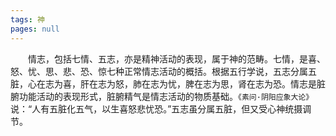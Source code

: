 ```yaml
---
tags: 神
pages: null
---
```

&emsp;&emsp;情志，包括七情、五志，亦是精神活动的表现，属于神的范畴。七情，是喜、怒、忧、思、悲、恐、惊七种正常情志活动的概括。根据五行学说，五志分属五脏，心在志为喜，肝在志为怒，肺在志为忧，脾在志为思，肾在志为恐。情志是脏腑功能活动的表现形式，脏腑精气是情志活动的物质基础。`《素问·阴阳应象大论》`说：“人有五脏化五气，以生喜怒悲忧恐。”五志虽分属五脏，但又受心神统摄调节。